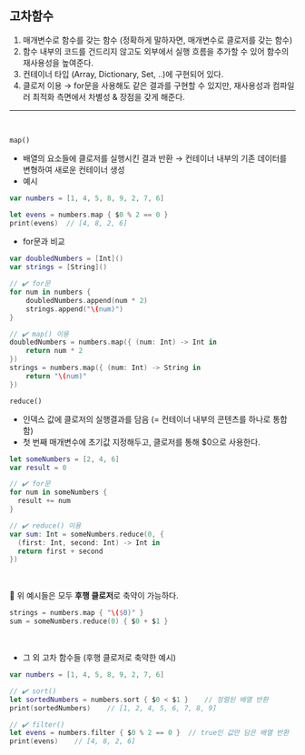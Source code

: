 ## 고차함수
    
1. 매개변수로 함수를 갖는 함수 (정확하게 말하자면, 매개변수로 클로저를 갖는 함수)
2. 함수 내부의 코드를 건드리지 않고도 외부에서 실행 흐름을 추가할 수 있어 함수의 재사용성을 높여준다.
3. 컨테이너 타입 (Array, Dictionary, Set, ..)에 구현되어 있다.
4. 클로저 이용 → for문을 사용해도 같은 결과를 구현할 수 있지만, 재사용성과 컴파일러 최적화 측면에서 차별성 & 장점을 갖게 해준다.

-----

<br>
    
    
`map()`
    
- 배열의 요소들에 클로저를 실행시킨 결과 반환 → 컨테이너 내부의 기존 데이터를 변형하여 새로운 컨테이너 생성
- 예시
        
```swift
var numbers = [1, 4, 5, 8, 9, 2, 7, 6]

let evens = numbers.map { $0 % 2 == 0 }
print(evens)  // [4, 8, 2, 6]
```
        
- for문과 비교

```swift
var doubledNumbers = [Int]()
var strings = [String]()

// ✔️ for문
for num in numbers {
    doubledNumbers.append(num * 2)
    strings.append("\(num)")
}

// ✔️ map() 이용
doubledNumbers = numbers.map({ (num: Int) -> Int in
    return num * 2
})
strings = numbers.map({ (num: Int) -> String in
    return "\(num)"
})
```


`reduce()`

- 인덱스 값에 클로저의 실행결과를 담음 (= 컨테이너 내부의 콘텐츠를 하나로 통합함)
- 첫 번째 매개변수에 초기값 지정해두고, 클로저를 통해 $0으로 사용한다.

```swift
let someNumbers = [2, 4, 6]
var result = 0

// ✔️ for문
for num in someNumbers {
  result += num
}

// ✔️ reduce() 이용
var sum: Int = someNumbers.reduce(0, {
  (first: Int, second: Int) -> Int in
  return first + second
})
```

<br>

👀 위 예시들은 모두 **후행 클로저**로 축약이 가능하다.

```swift
strings = numbers.map { "\($0)" }
sum = someNumbers.reduce(0) { $0 + $1 }
```
<br>

- 그 외 고차 함수들 (후행 클로저로 축약한 예시)

```swift
var numbers = [1, 4, 5, 8, 9, 2, 7, 6]

// ✔️ sort()
let sortedNumbers = numbers.sort { $0 < $1 }    // 정렬된 배열 반환
print(sortedNumbers)    // [1, 2, 4, 5, 6, 7, 8, 9]

// ✔️ filter()
let evens = numbers.filter { $0 % 2 == 0 }  // true인 값만 담은 배열 반환
print(evens)    // [4, 8, 2, 6]
```
